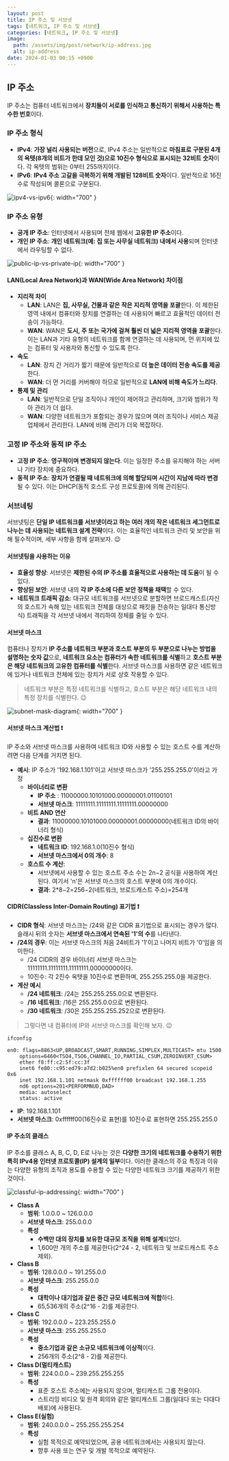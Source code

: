 ```yaml
---
layout: post
title: IP 주소 및 서브넷
tags: [네트워크, IP 주소 및 서브넷]
categories: [네트워크, IP 주소 및 서브넷]
image:
  path: /assets/img/post/network/ip-address.jpg
  alt: ip-address
date: 2024-01-03 00:15 +0900
---
```


## IP 주소

IP 주소는 컴퓨터 네트워크에서 **장치들이 서로를 인식하고 통신하기 위해서 사용하는 특수한 번호**이다.

### IP 주소 형식

- **IPv4**: **가장 널리 사용되는 버전**으로, IPv4 주소는 일반적으로 **마침표로 구분된 4개의 옥텟(8개의 비트가 한데 모인 것)으로 10진수 형식으로 표시되는 32비트 숫자**이다. 각 옥텟의 범위는 0부터 255까지이다.
- **IPv6**: **IPv4 주소 고갈을 극복하기 위해 개발된 128비트 숫자**이다. 일반적으로 16진수로 작성되며 콜론으로 구분된다.

![ipv4-vs-ipv6](/assets/img/post/network/ipv4-vs-ipv6.webp){: width="700" }

### IP 주소 유형

- **공개 IP 주소**: 인터넷에서 사용되며 전체 웹에서 **고유한 IP 주소**이다.
- **개인 IP 주소**: **개인 네트워크(예: 집 또는 사무실 네트워크) 내에서 사용**되며 인터넷에서 라우팅할 수 없다.

![public-ip-vs-private-ip](/assets/img/post/network/public-ip-vs-private-ip.png){: width="700" }

#### LAN(Local Area Network)과 WAN(Wide Area Network) 차이점

- **지리적 차이**
  - **LAN**: LAN은 **집, 사무실, 건물과 같은 작은 지리적 영역을 포괄**한다. 이 제한된 영역 내에서 컴퓨터와 장치를 연결하는 데 사용되어 빠르고 효율적인 데이터 전송이 가능하다.
  - **WAN**: WAN은 **도시, 주 또는 국가에 걸쳐 훨씬 더 넓은 지리적 영역을 포괄**한다. 이는 LAN과 기타 유형의 네트워크를 함께 연결하는 데 사용되며, 먼 위치에 있는 컴퓨터 및 사용자와 통신할 수 있도록 한다.
- **속도**
  - **LAN**: 장치 간 거리가 짧기 때문에 일반적으로 **더 높은 데이터 전송 속도를 제공**한다.
  - **WAN**: 더 먼 거리를 커버해야 하므로 일반적으로 **LAN에 비해 속도가 느리다**.
- **통제 및 관리**
  - **LAN**: ​​일반적으로 단일 조직이나 개인이 제어하고 관리하며, 크기와 범위가 작아 관리가 더 쉽다.
  - **WAN**: ​​다양한 네트워크가 포함되는 경우가 많으며 여러 조직이나 서비스 제공업체에서 관리한다. LAN에 비해 관리가 더욱 복잡하다.

### 고정 IP 주소와 동적 IP 주소

- **고정 IP 주소**: **영구적이며 변경되지 않는다**. 이는 일정한 주소를 유지해야 하는 서버나 기타 장치에 중요하다.
- **동적 IP 주소**: **장치가 연결될 때 네트워크에 의해 할당되며 시간이 지남에 따라 변경**될 수 있다. 이는 DHCP(동적 호스트 구성 프로토콜)에 의해 관리된다.

### 서브네팅

서브넷팅은 **단일 IP 네트워크를 서브넷이라고 하는 여러 개의 작은 네트워크 세그먼트로 나누는 데 사용되는 네트워크 설계 전략**이다. 이는 효율적인 네트워크 관리 및 보안을 위해 필수적이며, 세부 사항을 함께 살펴보자. 😉

#### 서브넷팅을 사용하는 이유

- **효율성 향상**: 서브넷은 **제한된 수의 IP 주소를 효율적으로 사용하는 데 도움**이 될 수 있다.
- **향상된 보안**: 서브넷 내의 **각 IP 주소에 다른 보안 정책을 채택**할 수 있다.
- **네트워크 트래픽 감소**: 대규모 네트워크를 서브넷으로 분할하면 브로드캐스트(자신의 호스트가 속해 있는 네트워크 전체를 대상으로 패킷을 전송하는 일대다 통신방식) 트래픽을 각 서브넷 내에서 격리하여 정체를 줄일 수 있다.

#### 서브넷 마스크

컴퓨터나 장치가 **IP 주소를 네트워크 부분과 호스트 부분의 두 부분으로 나누는 방법을 설명하는 숫자 값**으로, **네트워크 요소는 컴퓨터가 속한 네트워크를 식별**하고 **호스트 부분은 해당 네트워크의 고유한 컴퓨터를 식별**한다. 서브넷 마스크를 사용하면 같은 네트워크에 있거나 네트워크 전체에 있는 장치가 서로 상호 작용할 수 있다.

> 네트워크 부분은 특정 네트워크를 식별하고, 호스트 부분은 해당 네트워크 내의 특정 장치를 식별한다. 😉

![subnet-mask-diagram](/assets/img/post/network/subnet-mask-diagram.png){: width="700" }

#### 서브넷 마스크 계산법 ❗️

IP 주소와 서브넷 마스크를 사용하여 네트워크 ID와 사용할 수 있는 호스트 수를 계산하려면 다음 단계를 거치면 된다.

- **예시**: IP 주소가 '192.168.1.101'이고 서브넷 마스크가 '255.255.255.0'이라고 가정
  - **바이너리로 변환**
    - **IP 주소** : 11000000.10101000.00000001.01100101
    - **서브넷 마스크**: 11111111.11111111.11111111.00000000
  - **비트 AND 연산**
    - **결과**: 11000000.10101000.00000001.00000000(네트워크 ID의 바이너리 형식)
  - **십진수로 변환**
    - **네트워크 ID**: 192.168.1.0(10진수 형식)
    - **서브넷 마스크에서 0의 개수**: 8
  - **호스트 수 계산**:
    - 서브넷에서 사용할 수 있는 호스트 주소 수는 2n−2 공식을 사용하여 계산된다. 여기서 'n'은 서브넷 마스크의 호스트 부분에 0의 개수이다.
    - **결과**: 2\*8−2=256−2(네트워크, 브로드캐스트 주소)=254개

#### CIDR(Classless Inter-Domain Routing) 표기법 ❗️

- **CIDR 형식**: 서브넷 마스크는 /24와 같은 CIDR 표기법으로 표시되는 경우가 많다. 슬래시 뒤의 숫자는 **서브넷 마스크에서 연속된 '1'의 수**를 나타낸다.
- **/24의 경우**: 이는 서브넷 마스크의 처음 24비트가 '1'이고 나머지 비트가 '0'임을 의미한다.
  - /24 CIDR의 경우 바이너리 서브넷 마스크는 11111111.11111111.11111111.00000000이다.
  - 10진수: 각 2진수 옥텟을 10진수로 변환하며, 255.255.255.0을 제공한다.
- **계산 예시**
  - **/24 네트워크**: /24는 255.255.255.0으로 변환된다.
  - **/16 네트워크**: /16은 255.255.0.0으로 변환된다.
  - **/30 네트워크**: /30은 255.255.255.252으로 변환된다.

> 그렇다면 내 컴퓨터에 IP와 서브넷 마스크를 확인해 보자. 😉

```shell
ifconfig

en0: flags=8863<UP,BROADCAST,SMART,RUNNING,SIMPLEX,MULTICAST> mtu 1500
	options=6460<TSO4,TSO6,CHANNEL_IO,PARTIAL_CSUM,ZEROINVERT_CSUM>
	ether f8:ff:c2:5f:cc:3f
	inet6 fe80::c95:ed79:a7d2:b025%en0 prefixlen 64 secured scopeid 0x6
	inet 192.168.1.101 netmask 0xffffff00 broadcast 192.168.1.255
	nd6 options=201<PERFORMNUD,DAD>
	media: autoselect
	status: active
```

- **IP**: 192.168.1.101
- **서브넷 마스크**: 0xffffff00(16진수로 표현)를 10진수로 표현하면 255.255.255.0

#### IP 주소의 클래스

IP 주소를 클래스 A, B, C, D, E로 나누는 것은 **다양한 크기의 네트워크를 수용하기 위한 특히 IPv4용 인터넷 프로토콜(IP) 설계의 일부**이다. 이러한 클래스의 주요 특징과 이유는 다양한 유형의 조직과 용도를 수용할 수 있는 다양한 네트워크 크기를 제공하기 위한 것이다.

![classful-ip-addressing](/assets/img/post/network/classful-ip-addressing.jpg){: width="700" }

- **Class A**
  - **범위**: 1.0.0.0 ~ 126.0.0.0
  - **서브넷 마스크**: 255.0.0.0
  - **특성**
    - **수백만 대의 장치를 보유한 대규모 조직을 위해 설계**되었다.
    - 1,600만 개의 주소를 제공한다(2^24 - 2, 네트워크 및 브로드캐스트 주소 제외).
- **Class B**
  - **범위**: 128.0.0.0 ~ 191.255.0.0
  - **서브넷 마스크**: 255.255.0.0
  - **특성**
    - **대학이나 대기업과 같은 중간 규모 네트워크에 적합**하다.
    - 65,536개의 주소(2^16 - 2)를 제공한다.
- **Class C**
  - **범위**: 192.0.0.0 ~ 223.255.255.0
  - **서브넷 마스크**: 255.255.255.0
  - **특성**
    - **중소기업과 같은 소규모 네트워크에 이상적**이다.
    - 256개의 주소(2^8 - 2)를 제공한다.
- **Class D(멀티캐스트)**
  - **범위**: 224.0.0.0 ~ 239.255.255.255
  - **특성**
    - 표준 호스트 주소에는 사용되지 않으며, 멀티캐스트 그룹 전용이다.
    - 스트리밍 비디오 및 원격 회의와 같은 멀티캐스트 그룹(일대다 또는 다대다 배포)에 사용된다.
- **Class E(실험)**
  - **범위**: 240.0.0.0 ~ 255.255.255.254
  - **특성**
    - 실험 목적으로 예약되었으며, 공용 네트워크에서는 사용되지 않는다.
    - 향후 사용 또는 연구 및 개발 목적으로 예약된다.

